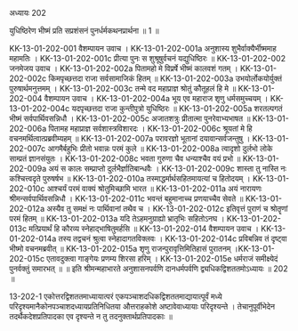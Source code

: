 अध्यायः 202

युधिष्ठिरेण भीष्मं प्रति सप्रशंसनं पुनर्धर्मकथनप्रार्थना ॥ 1 ॥
	
KK-13-01-202-001	वैशम्पायन उवाच ।
KK-13-01-202-001a	अनुशास्य शुभैर्वाक्यैर्भीष्ममाह महामतिः ।
KK-13-01-202-001c	प्रीत्या पुनः स शुश्रूषुर्वचनं यद्युधिष्ठिरः ॥
KK-13-01-202-002	जनमेजय उवाच ।
KK-13-01-202-002a	पितामहो मे विप्रर्षे भीष्मं कालवशं गतम् ।
KK-13-01-202-002c	किमपृच्छत्तदा राजा सर्वसामाजिकं हितम् ॥
KK-13-01-202-003a	उभयोर्लोकयोर्युक्तं पुरुषार्थमनुत्तमम् ।
KK-13-01-202-003c	तन्मे वद महाप्राज्ञ श्रोतुं कौतूहलं हि मे ॥
KK-13-01-202-004	वैशम्पायन उवाच ।
KK-13-01-202-004a	भूय एव महाराज शृणु धर्मसमुच्चयम् ।
KK-13-01-202-004c	यदपृच्छत्तदा राजा कुन्तीपुत्रो युधिष्ठिरः ॥
KK-13-01-202-005a	शरतल्पगतं भीष्मं सर्वपार्थिवसन्निधौ ।
KK-13-01-202-005c	अजातशत्रुः प्रीतात्मा पुनरेवाभ्यभाषत ॥
KK-13-01-202-006a	पितामह महाप्राज्ञ सर्वशास्त्रविशारदः ।
KK-13-01-202-006c	श्रूयतां मे हि वचनमर्थित्वात्प्रब्रवीम्यहम् ॥
KK-13-01-202-007a	परावरज्ञो भूतानां दयावान्सर्वजन्तुषु ।
KK-13-01-202-007c	आगमैर्बहुभिः प्रीतो भवान्नः परमं कुले ॥
KK-13-01-202-008a	त्वादृशो दुर्लभो लोके साम्प्रतं ज्ञानसंयुतः ।
KK-13-01-202-008c	भवता गुरुणा चैव धन्याश्चैव वयं प्रभो ॥
KK-13-01-202-009a	अयं स कालः सम्प्राप्तो दुर्लभैर्ज्ञातिबान्धवैः ।
KK-13-01-202-009c	शास्ता तु नास्ति नः कश्चित्त्वदृते पुरुषर्षभ ॥
KK-13-01-202-010a	तस्माद्धर्मार्थसहितमायत्यां च हितोदयम् ।
KK-13-01-202-010c	आश्चर्यं परमं वाक्यं श्रोतुमिच्छामि भारत ॥
KK-13-01-202-011a	अयं नारायणः श्रीमन्सर्वपार्थिवसन्निधौ ।
KK-13-01-202-011c	भवन्तं बहुमानाच्च प्रणयाच्चैव सेवते ॥
KK-13-01-202-012a	अस्यैव तु समक्षं नः पार्थिवानां तथैव च ।
KK-13-01-202-012c	इतिवृत्तं पुराणं च श्रोतॄणां परमं हितम् ॥
KK-13-01-202-013a	यदि तेऽहमनुग्राह्यो भ्रातृभिः सहितोऽनघ ।
KK-13-01-202-013c	मत्प्रियार्थं हि कौरव्य स्नेहाद्भाषितुमर्हसि ॥
KK-13-01-202-014	वैशम्पायन उवाच ।
KK-13-01-202-014a	तस्य तद्वचनं श्रुत्वा स्नेहादागतविक्लवः ।
KK-13-01-202-014c	प्रविबन्निव तं दृष्ट्वा भीष्मो वचनमब्रवीत् ॥
KK-13-01-202-015a	शृणु राजन्पुरावृत्तिमितिहासं पुरातनम् ।KK-13-01-202-015c	एतावदुक्त्वा गाङ्गेयः प्रणम्य शिरसा हरिम् ।
KK-13-01-202-015e	धर्मराजं समीक्ष्येदं पुनर्वक्तुं समारभत् ॥ ॥
इति श्रीमन्महाभारते अनुशासनपर्वणि दानधर्मपर्वणि द्व्यधिकद्विशततमोऽध्यायः ॥ 202 ॥

13-202-1 एकोत्तरद्विशततमाध्यायात्परं एकपञ्चाशदधिकद्विशततमाद्यायात्पूर्वं मध्ये परिदृश्यमानैकोनपञ्चाशदध्यायप्रतिनिधितया औत्तराहकोशे अष्टावेवाध्यायाः परिदृश्यन्ते । तेचानुपूर्वीभेदेन तदर्थैकदेशप्रतिपादका एव दृश्यन्ते न तु तदनुक्तार्थप्रतिपादकाः ॥

